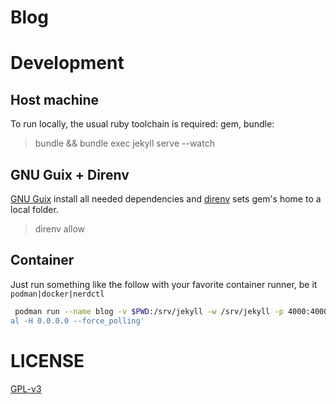 # Blog

# Development 

## Host machine

To run locally, the usual  ruby toolchain is required: gem, bundle:

> bundle && bundle exec jekyll serve --watch

## GNU Guix + Direnv

[GNU Guix](https://guix.gnu.org "A GNU Guix package and system manager") install all needed dependencies and [direnv](https://github.com/direnv/direnv "unclutter your .profile ") sets gem's home to a local folder.

> direnv allow

## Container

Just run something like the follow with your favorite container runner, be it `podman|docker|nerdctl`

``` sh
 podman run --name blog -v $PWD:/srv/jekyll -w /srv/jekyll -p 4000:4000 ruby sh -c 'bundle install && jekyll serve --watch --increment
al -H 0.0.0.0 --force_polling'
```

# LICENSE

[GPL-v3](https://www.gnu.org/licenses/gpl-3.0.en.html)

